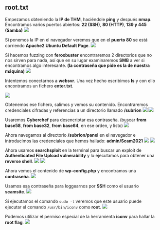 ## root.txt
Empezamos obteniendo la **IP de THM**, haciéndole **ping** y después **nmap**. Encontramos varios puertos abiertos: **22 (SSH)**, **80 (HTTP)**, **139 y 445 (Samba)**
![](./root/ping_nmap.png)

Si ponemos la IP en el navegador veremos que en el **puerto 80** se está corriendo **Apache2 Ubuntu Default Page**.
![](./root/web_80_port.png)

Si hacemos fuzzing con **feroxbuster** encontraremos 2 directorios que no nos sirven para nada, así que en su lugar examinaremos **SMB** a ver si encontramos algo interesante. **(la contraseña que pide es la de nuestra máquina)**
![](./root/websvr_SMB.png)

Intentemos conectarnos a **websvr**. Una vez hecho escribimos **ls** y con ello encontramos un fichero **enter.txt**.

![](./root/enter_txt.png)

Obtenemos ese fichero, salimos y vemos su contenido. Encontraremos credenciales cifradas y referencias a un directorio llamado **/subrion**
![](./root/get_exit.png)
![](./root/contenido_enter.png)

Usaremos **Cyberchef** para desencriptar esa contraseña. (buscar **from base58**, **from base32**, **from base64**, en ese orden, y listo)
![](./root/cyberchef.png)

Ahora navegamos al directorio **/subrion/panel** en el navegador e introducimos las credenciales que hemos hallado: **admin/Scam2021**
![](./root/credenciales_subrion.png)
![](./root/subrion_interface.png)

Ahora usamos **searchsploit** en la terminal para buscar un exploit de **Authenticated File Upload vulnerability** y lo ejecutamos para obtener una **reverse shell**.
![](./root/searchsploit.png)
![](./root/49876.png)

Ahora vemos el contenido de **wp-config.php** y encontramos una **contraseña**.
![](./root/password_wp_config.png)

Usamos esa contraseña para loggearnos por **SSH** como el usuario **scamsite**.
![](./root/ssh_scamsite.png)

Si ejecutamos el comando `sudo -l` veremos que este usuario puede ejecutar el comando `/usr/bin/iconv` como **root**.
![](./root/comando_sudo.png)

Podemos utilizar el permiso especial de la herramienta **iconv** para hallar la **root flag**.
![](./root/root_flag.png)













